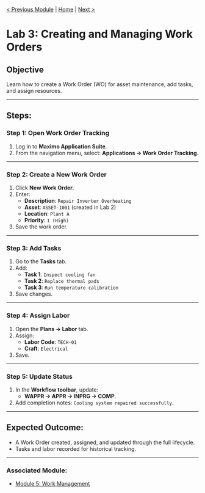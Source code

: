 [< Previous Module](./../modules/05-work-management.md) | [Home](../README.md) | [Next >](./lab26-inventory-procurement.md)


# Lab 3: Creating and Managing Work Orders

## Objective
Learn how to create a Work Order (WO) for asset maintenance, add tasks, and assign resources.

---

## Steps:

### **Step 1: Open Work Order Tracking**
1. Log in to **Maximo Application Suite**.
2. From the navigation menu, select:
   **Applications → Work Order Tracking**.

---

### **Step 2: Create a New Work Order**
1. Click **New Work Order**.
2. Enter:
   - **Description**: `Repair Inverter Overheating`
   - **Asset**: `ASSET-1001` (created in Lab 2)
   - **Location**: `Plant A`
   - **Priority**: `1 (High)`
3. Save the work order.

---

### **Step 3: Add Tasks**
1. Go to the **Tasks** tab.
2. Add:
   - **Task 1**: `Inspect cooling fan`
   - **Task 2**: `Replace thermal pads`
   - **Task 3**: `Run temperature calibration`
3. Save changes.

---

### **Step 4: Assign Labor**
1. Open the **Plans → Labor** tab.
2. Assign:
   - **Labor Code**: `TECH-01`
   - **Craft**: `Electrical`
3. Save.

---

### **Step 5: Update Status**
1. In the **Workflow toolbar**, update:
   - **WAPPR → APPR → INPRG → COMP**.
2. Add completion notes: `Cooling system repaired successfully`.

---

## Expected Outcome:
- A Work Order created, assigned, and updated through the full lifecycle.
- Tasks and labor recorded for historical tracking.

---

### Associated Module:
- [Module 5: Work Management](./../modules/05-work-management.md)